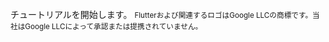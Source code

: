 <br />
<docs-internal-link-button href="~/start/getting-started/setup.md"> <span slot="text">チュートリアルを開始します。</span> </docs-internal-link-button>

<small>
Flutterおよび関連するロゴはGoogle LLCの商標です。当社はGoogle LLCによって承認または提携されていません。
</small>